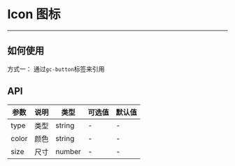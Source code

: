 # Icon 图标
<!-- {.md} -->

---
<!-- {.md} -->

## 如何使用
<!-- {.md} -->

方式一：<!-- {.md} -->
通过<!-- {.md} -->`gc-button`标签来引用




## API
<!-- {.md} -->
| 参数      | 说明    | 类型      | 可选值       | 默认值   |
|---------- |-------- |---------- |-------------  |-------- |
| type     |  类型  | string  | -          |    -     |
| color    | 颜色  | string  | -           |    -    |
| size    | 尺寸  | number  | -           |    -    |
